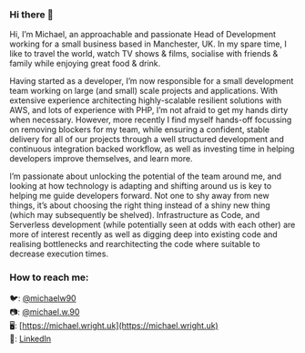 ### Hi there 👋

Hi, I’m Michael, an approachable and passionate Head of Development working for a small business based in Manchester, UK. In my spare time, I like to travel the world, watch TV shows & films, socialise with friends & family while enjoying great food & drink.

Having started as a developer, I’m now responsible for a small development team working on large (and small) scale projects and applications. With extensive experience architecting highly-scalable resilient solutions with AWS, and lots of experience with PHP, I’m not afraid to get my hands dirty when necessary. However, more recently I find myself hands-off focussing on removing blockers for my team, while ensuring a confident, stable delivery for all of our projects through a well structured development and continuous integration backed workflow, as well as investing time in helping developers improve themselves, and learn more.

I’m passionate about unlocking the potential of the team around me, and looking at how technology is adapting and shifting around us is key to helping me guide developers forward. Not one to shy away from new things, it’s about choosing the right thing instead of a shiny new thing (which may subsequently be shelved). Infrastructure as Code, and Serverless development (while potentially seen at odds with each other) are more of interest recently as well as digging deep into existing code and realising bottlenecks and rearchitecting the code where suitable to decrease execution times.

### How to reach me:

🐦: [@michaelw90](https://twitter.com/michaelw90)<br>
📷: [@michael.w.90](https://instagram.com/michael.w.90)<br>
🖥: [https://michael.wright.uk](https://michael.wright.uk)<br>
🧳: [LinkedIn](https://www.linkedin.com/in/michaelw90)


<!--
**michaelw90/michaelw90** is a ✨ _special_ ✨ repository because its `README.md` (this file) appears on your GitHub profile.

Here are some ideas to get you started:

- 🔭 I’m currently working on ...
- 🌱 I’m currently learning ...
- 👯 I’m looking to collaborate on ...
- 🤔 I’m looking for help with ...
- 💬 Ask me about ...
- 😄 Pronouns: ...
- ⚡ Fun fact: ...
-->

